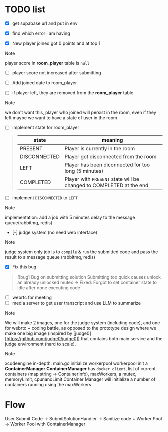 # TODO list
- [x] get supabase url and put in env
- [x] find which error i am having

- [x]  New player joined got 0 points and at top 1
> [!note]
> player score in **room_player** table is `null`

- [ ] player score not increased after submitting

- [ ] Add joined date to room_player

- [ ] if player left, they are removed from the **room_player** table
> [!note]
> we don't want this, player who joined will persist in the room, even if they left
> maybe we want to have a state of user in the room
>

- [ ] implement state for room_player
> | state   | meaning                        |
> |---      |---                             |
> | PRESENT | Player is currently in the room|
> | DISCONNECTED | Player got disconnected from the room |
> | LEFT | Player has been diconnected for too long (5 minutes)|
> | COMPLETED | Player with `PRESENT` state will be changed to COMPLETED at the end |

- [ ] implement `DISCONNECTED` to `LEFT`
> [!note]
> implementation: add a job with 5 minutes delay to the message queue(rabbitmq, redis)
>

- [-] judge system (no need web interface)
> [!note]
> judge system only job is to `compile` & `run` the submitted code and pass the result to a message queue (rabbitmq, redis)
>

- [x] Fix this bug
> [!bug]
> Bug on submitting solution
> Submitting too quick causes unlock an already unlocked mutex
-> Fixed: Forgot to set container state to idle after done executing code

- [ ] webrtc for meeting
- [ ] media server to get user transcript and use LLM to summarize

> [!note]
> We will make 2 images, one for the judge system (including code), and one for webrtc + coding battle, as opposed to the
> prototype design where we make one big image (inspired by [judge0][https://github.com/judge0/judge0]) that contains  both
> main service and the judge environment (hard to scale).


> [!note]
> xcodeengine in-depth:
> main.go initialize workerpool 
> workerpool init a **ContainerManager**
> **ContainerManager** has `docker client`, list of current containers (map string -> ContainerInfo), maxWorkers, a mutex, memoryLimit, cpunanoLimit
> Container Manager will initialize a number of containers running using the maxWorkers

# Flow
User Submit Code -> SubmitSolutionHandler -> Sanitize code + Worker Pool -> Worker Pool with ContainerManager 




